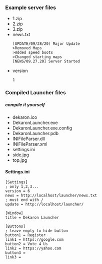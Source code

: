 ### Example server files
- 1.zip
- 2.zip
- 3.zip
- news.txt
  ```
  [UPDATE/09/28/20] Major Update
  >Removed Maps
  >Added speed boots
  >Changed starting maps
  [NEWS/09.27.20] Server Started
  ```
- version
  ```
  1
  ```
  
### Compiled Launcher files
##### compile it yourself
 - dekaron.ico
 - DekaronLauncher.exe
 - DekaronLauncher.exe.config
 - DekaronLauncher.pdb
 - INIFileParser.dll
 - INIFileParser.xml
 - settings.ini
 - side.jpg
 - top.jpg
 
 #### Settings.ini
 ```
[Settings]
; only 1,2,3...
version = 6
news = http://localhost/launcher/news.txt
; must end with /
update = http://localhost/launcher/ 

[Window]
title = Dekaron Launcher

[Buttons]
; leave empty to hide button
button1 = Register
link1 = https://google.com
button2 = Vote 4 Us
link2 = https://yahoo.com
button3 = 
link3 = 
 ```
